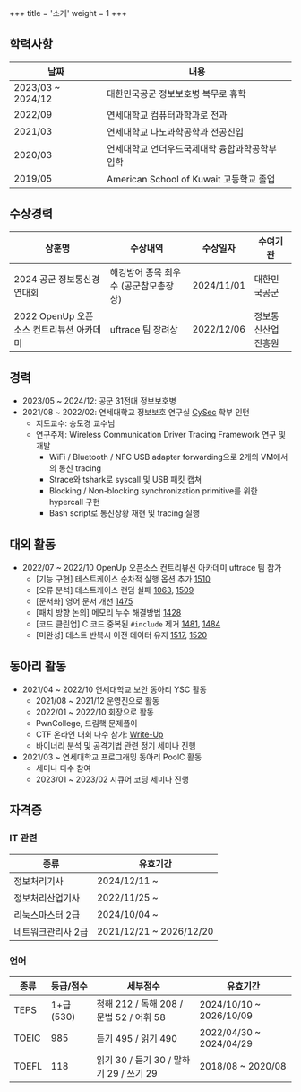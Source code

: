 +++
title = '소개'
weight = 1
+++

## 학력사항

| 날짜 | 내용 |
| --- | --- |
| 2023/03 ~ 2024/12 | 대한민국공군 정보보호병 복무로 휴학 |
| 2022/09 | 연세대학교 컴퓨터과학과로 전과 |
| 2021/03 | 연세대학교 나노과학공학과 전공진입 |
| 2020/03 | 연세대학교 언더우드국제대학 융합과학공학부 입학 |
| 2019/05 | American School of Kuwait 고등학교 졸업 |

## 수상경력

| 상훈명 | 수상내역 | 수상일자 | 수여기관 |
| --- | --- | --- | --- |
| 2024 공군 정보통신경연대회 | 해킹방어 종목 최우수 (공군참모총장상) | 2024/11/01 | 대한민국공군 |
| 2022 OpenUp 오픈소스 컨트리뷰션 아카데미 | uftrace 팀 장려상 | 2022/12/06 | 정보통신산업진흥원 |

## 경력

- 2023/05 ~ 2024/12: 공군 31전대 정보보호병
- 2021/08 ~ 2022/02: 연세대학교 정보보호 연구실 [CySec](https://yonsei-cysec.github.io) 학부 인턴
    - 지도교수: 송도경 교수님
    - 연구주제: Wireless Communication Driver Tracing Framework 연구 및 개발
        - WiFi / Bluetooth / NFC USB adapter forwarding으로 2개의 VM에서의 통신 tracing
        - Strace와 tshark로 syscall 및 USB 패킷 캡쳐
        - Blocking / Non-blocking synchronization primitive를 위한 hypercall 구현
        - Bash script로 통신상황 재현 및 tracing 실행

## 대외 활동
- 2022/07 ~ 2022/10 OpenUp 오픈소스 컨트리뷰션 아카데미 uftrace 팀 참가
    - [기능 구현] 테스트케이스 순차적 실행 옵션 추가 [1510](https://github.com/namhyung/uftrace/pull/1510)
    - [오류 분석] 테스트케이스 랜덤 실패 [1063](https://github.com/namhyung/uftrace/issues/1063#issuecomment-1206474208), [1509](https://github.com/namhyung/uftrace/issues/1509)
    - [문서화] 영어 문서 개선 [1475](https://github.com/namhyung/uftrace/pull/1475)
    - [패치 방향 논의] 메모리 누수 해결방법 [1428](https://github.com/namhyung/uftrace/issues/1428#issuecomment-1189219254)
    - [코드 클린업] C 코드 중복된 `#include` 제거 [1481](https://github.com/namhyung/uftrace/pull/1481), [1484](https://github.com/namhyung/uftrace/pull/1484)
    - [미완성] 테스트 반복시 이전 데이터 유지 [1517](https://github.com/namhyung/uftrace/pull/1517), [1520](https://github.com/namhyung/uftrace/pull/1520)

## 동아리 활동
- 2021/04 ~ 2022/10 연세대학교 보안 동아리 YSC 활동
    - 2021/08 ~ 2021/12 운영진으로 활동
    - 2022/01 ~ 2022/10 회장으로 활동
    - PwnCollege, 드림핵 문제풀이
    - CTF 온라인 대회 다수 참가: [Write-Up](https://github.com/y0ns3c/CTF-Writeups)
    - 바이너리 분석 및 공격기법 관련 정기 세미나 진행
- 2021/03 ~ 연세대학교 프로그래밍 동아리 PoolC 활동
    - 세미나 다수 참여
    - 2023/01 ~ 2023/02 시큐어 코딩 세미나 진행

## 자격증

### IT 관련

| 종류 | 유효기간 |
| --- | --- |
| 정보처리기사 | 2024/12/11 ~ |
| 정보처리산업기사 | 2022/11/25 ~ |
| 리눅스마스터 2급 | 2024/10/04 ~ |
| 네트워크관리사 2급 | 2021/12/21 ~ 2026/12/20 |

### 언어

| 종류 | 등급/점수 | 세부점수 | 유효기간 |
| --- | --- | --- | --- |
| TEPS | 1+급 (530) | 청해 212 / 독해 208 / 문법 52 / 어휘 58 | 2024/10/10 ~ 2026/10/09 |
| TOEIC | 985 | 듣기 495 / 읽기 490 | 2022/04/30 ~ 2024/04/29 |
| TOEFL | 118 | 읽기 30 / 듣기 30 / 말하기 29 / 쓰기 29 | 2018/08 ~ 2020/08 |
